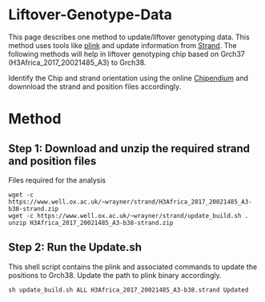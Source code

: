 # Liftover-Genotype-Data
This page describes one method to update/liftover genotyping data. This method uses tools like [plink](https://www.cog-genomics.org/plink/) and update information from [Strand](https://www.well.ox.ac.uk/~wrayner/strand/index.html). The following methods will help in liftover genotyping chip based on Grch37 (H3Africa_2017_20021485_A3) to Grch38.  

Identify the Chip and strand orientation using the online [Chipendium](http://mccarthy.well.ox.ac.uk/chipendium/ui/) and downnload the strand and position files accordingly.

# Method

## Step 1: Download and unzip the required strand and position files
Files required for the analysis

```
wget -c https://www.well.ox.ac.uk/~wrayner/strand/H3Africa_2017_20021485_A3-b38-strand.zip
wget -c https://www.well.ox.ac.uk/~wrayner/strand/update_build.sh .
unzip H3Africa_2017_20021485_A3-b38-strand.zip
```

 ## Step 2: Run the Update.sh
 This shell script contains the plink and associated commands to update the positions to Grch38. Update the path to plink binary accordingly.
 ```
 sh update_build.sh ALL H3Africa_2017_20021485_A3-b38.strand Updated
 ```
